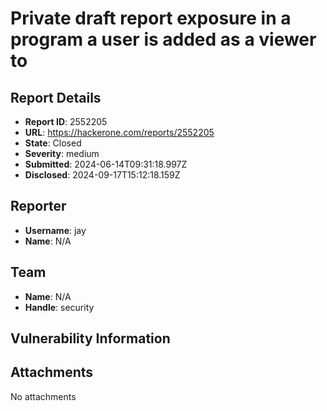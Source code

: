 # Private draft report exposure in a program a user is added as a viewer to

## Report Details
- **Report ID**: 2552205
- **URL**: https://hackerone.com/reports/2552205
- **State**: Closed
- **Severity**: medium
- **Submitted**: 2024-06-14T09:31:18.997Z
- **Disclosed**: 2024-09-17T15:12:18.159Z

## Reporter
- **Username**: jay
- **Name**: N/A

## Team
- **Name**: N/A
- **Handle**: security

## Vulnerability Information


## Attachments
No attachments
